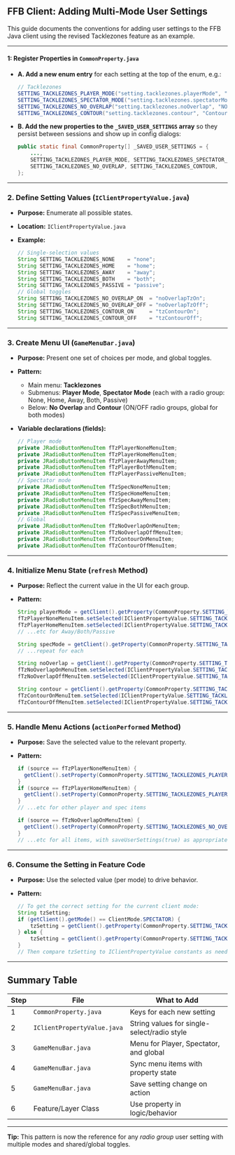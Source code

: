 ## FFB Client: Adding Multi-Mode User Settings

This guide documents the conventions for adding user settings to the FFB Java client using the revised Tacklezones feature as an example.

---

#### 1: Register Properties in `CommonProperty.java`

- **A. Add a new enum entry** for each setting at the top of the enum, e.g.:

  ```java
  // Tacklezones
  SETTING_TACKLEZONES_PLAYER_MODE("setting.tacklezones.playerMode", "Player Mode", "Gameplay", "Tacklezones: Player Mode"),
  SETTING_TACKLEZONES_SPECTATOR_MODE("setting.tacklezones.spectatorMode", "Spectator Mode", "Gameplay", "Tacklezones: Spectator Mode"),
  SETTING_TACKLEZONES_NO_OVERLAP("setting.tacklezones.noOverlap", "NO Overlap", "Gameplay"),
  SETTING_TACKLEZONES_CONTOUR("setting.tacklezones.contour", "Contour", "Gameplay"),
  ```

- **B. Add the new properties to the `_SAVED_USER_SETTINGS` array** so they persist between sessions and show up in config dialogs:

  ```java
  public static final CommonProperty[] _SAVED_USER_SETTINGS = {
      ...,
      SETTING_TACKLEZONES_PLAYER_MODE, SETTING_TACKLEZONES_SPECTATOR_MODE,
      SETTING_TACKLEZONES_NO_OVERLAP, SETTING_TACKLEZONES_CONTOUR,
  };
  ```

---

### 2. **Define Setting Values** (`IClientPropertyValue.java`)

- **Purpose:** Enumerate all possible states.
- **Location:** `IClientPropertyValue.java`
- **Example:**

  ```java
  // Single-selection values
  String SETTING_TACKLEZONES_NONE    = "none";
  String SETTING_TACKLEZONES_HOME    = "home";
  String SETTING_TACKLEZONES_AWAY    = "away";
  String SETTING_TACKLEZONES_BOTH    = "both";
  String SETTING_TACKLEZONES_PASSIVE = "passive";
  // Global toggles
  String SETTING_TACKLEZONES_NO_OVERLAP_ON  = "noOverlapTzOn";
  String SETTING_TACKLEZONES_NO_OVERLAP_OFF = "noOverlapTzOff";
  String SETTING_TACKLEZONES_CONTOUR_ON     = "tzContourOn";
  String SETTING_TACKLEZONES_CONTOUR_OFF    = "tzContourOff";
  ```

---

### 3. **Create Menu UI** (`GameMenuBar.java`)

- **Purpose:** Present one set of choices per mode, and global toggles.
- **Pattern:**

  - Main menu: **Tacklezones**
  - Submenus: **Player Mode**, **Spectator Mode** (each with a radio group: None, Home, Away, Both, Passive)
  - Below: **No Overlap** and **Contour** (ON/OFF radio groups, global for both modes)

- **Variable declarations (fields):**

  ```java
  // Player mode
  private JRadioButtonMenuItem fTzPlayerNoneMenuItem;
  private JRadioButtonMenuItem fTzPlayerHomeMenuItem;
  private JRadioButtonMenuItem fTzPlayerAwayMenuItem;
  private JRadioButtonMenuItem fTzPlayerBothMenuItem;
  private JRadioButtonMenuItem fTzPlayerPassiveMenuItem;
  // Spectator mode
  private JRadioButtonMenuItem fTzSpecNoneMenuItem;
  private JRadioButtonMenuItem fTzSpecHomeMenuItem;
  private JRadioButtonMenuItem fTzSpecAwayMenuItem;
  private JRadioButtonMenuItem fTzSpecBothMenuItem;
  private JRadioButtonMenuItem fTzSpecPassiveMenuItem;
  // Global
  private JRadioButtonMenuItem fTzNoOverlapOnMenuItem;
  private JRadioButtonMenuItem fTzNoOverlapOffMenuItem;
  private JRadioButtonMenuItem fTzContourOnMenuItem;
  private JRadioButtonMenuItem fTzContourOffMenuItem;
  ```

---

### 4. **Initialize Menu State** (`refresh` Method)

- **Purpose:** Reflect the current value in the UI for each group.
- **Pattern:**

  ```java
  String playerMode = getClient().getProperty(CommonProperty.SETTING_TACKLEZONES_PLAYER_MODE);
  fTzPlayerNoneMenuItem.setSelected(IClientPropertyValue.SETTING_TACKLEZONES_NONE.equals(playerMode));
  fTzPlayerHomeMenuItem.setSelected(IClientPropertyValue.SETTING_TACKLEZONES_HOME.equals(playerMode));
  // ...etc for Away/Both/Passive

  String specMode = getClient().getProperty(CommonProperty.SETTING_TACKLEZONES_SPECTATOR_MODE);
  // ...repeat for each

  String noOverlap = getClient().getProperty(CommonProperty.SETTING_TACKLEZONES_NO_OVERLAP);
  fTzNoOverlapOnMenuItem.setSelected(IClientPropertyValue.SETTING_TACKLEZONES_NO_OVERLAP_ON.equals(noOverlap));
  fTzNoOverlapOffMenuItem.setSelected(IClientPropertyValue.SETTING_TACKLEZONES_NO_OVERLAP_OFF.equals(noOverlap));

  String contour = getClient().getProperty(CommonProperty.SETTING_TACKLEZONES_CONTOUR);
  fTzContourOnMenuItem.setSelected(IClientPropertyValue.SETTING_TACKLEZONES_CONTOUR_ON.equals(contour));
  fTzContourOffMenuItem.setSelected(IClientPropertyValue.SETTING_TACKLEZONES_CONTOUR_OFF.equals(contour));
  ```

---

### 5. **Handle Menu Actions** (`actionPerformed` Method)

- **Purpose:** Save the selected value to the relevant property.
- **Pattern:**

  ```java
  if (source == fTzPlayerNoneMenuItem) {
    getClient().setProperty(CommonProperty.SETTING_TACKLEZONES_PLAYER_MODE, IClientPropertyValue.SETTING_TACKLEZONES_NONE);
  }
  if (source == fTzPlayerHomeMenuItem) {
    getClient().setProperty(CommonProperty.SETTING_TACKLEZONES_PLAYER_MODE, IClientPropertyValue.SETTING_TACKLEZONES_HOME);
  }
  // ...etc for other player and spec items

  if (source == fTzNoOverlapOnMenuItem) {
    getClient().setProperty(CommonProperty.SETTING_TACKLEZONES_NO_OVERLAP, IClientPropertyValue.SETTING_TACKLEZONES_NO_OVERLAP_ON);
  }
  // ...etc for all items, with saveUserSettings(true) as appropriate
  ```

---

### 6. **Consume the Setting in Feature Code**

- **Purpose:** Use the selected value (per mode) to drive behavior.
- **Pattern:**

  ```java
  // To get the correct setting for the current client mode:
  String tzSetting;
  if (getClient().getMode() == ClientMode.SPECTATOR) {
      tzSetting = getClient().getProperty(CommonProperty.SETTING_TACKLEZONES_SPECTATOR_MODE);
  } else {
      tzSetting = getClient().getProperty(CommonProperty.SETTING_TACKLEZONES_PLAYER_MODE);
  }
  // Then compare tzSetting to IClientPropertyValue constants as needed.
  ```

---

## **Summary Table**

| Step | File                        | What to Add                                 |
| ---- | --------------------------- | ------------------------------------------- |
| 1    | `CommonProperty.java`       | Keys for each new setting                   |
| 2    | `IClientPropertyValue.java` | String values for single-select/radio style |
| 3    | `GameMenuBar.java`          | Menu for Player, Spectator, and global      |
| 4    | `GameMenuBar.java`          | Sync menu items with property state         |
| 5    | `GameMenuBar.java`          | Save setting change on action               |
| 6    | Feature/Layer Class         | Use property in logic/behavior              |

---

**Tip:**
This pattern is now the reference for any _radio group_ user setting with multiple modes and shared/global toggles.
